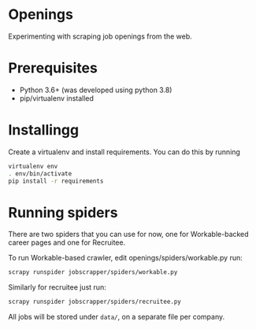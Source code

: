 # Openings

Experimenting with scraping job openings from the web.

# Prerequisites

- Python 3.6+ (was developed using python 3.8)
- pip/virtualenv installed

# Installingg

Create a virtualenv and install requirements. You can do this by running

```bash
virtualenv env
. env/bin/activate
pip install -r requirements
```

# Running spiders

There are two spiders that you can use for now, one for Workable-backed career pages and one for Recruitee.

To run Workable-based crawler, edit openings/spiders/workable.py run: 
```bash
scrapy runspider jobscrapper/spiders/workable.py
```

Similarly for recruitee just run:
```bash
scrapy runspider jobscrapper/spiders/recruitee.py
```

All jobs will be stored under `data/`, on a separate file per company.